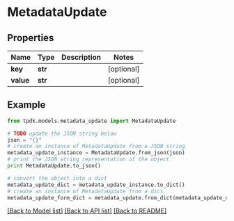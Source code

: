 # MetadataUpdate



## Properties
Name | Type | Description | Notes
------------ | ------------- | ------------- | -------------
**key** | **str** |  | [optional] 
**value** | **str** |  | [optional] 

## Example

```python
from tpdk.models.metadata_update import MetadataUpdate

# TODO update the JSON string below
json = "{}"
# create an instance of MetadataUpdate from a JSON string
metadata_update_instance = MetadataUpdate.from_json(json)
# print the JSON string representation of the object
print MetadataUpdate.to_json()

# convert the object into a dict
metadata_update_dict = metadata_update_instance.to_dict()
# create an instance of MetadataUpdate from a dict
metadata_update_form_dict = metadata_update.from_dict(metadata_update_dict)
```
[[Back to Model list]](../README.md#documentation-for-models) [[Back to API list]](../README.md#documentation-for-api-endpoints) [[Back to README]](../README.md)



